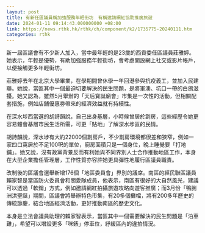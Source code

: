 ```yaml
---
layout: post
title: 有新任區議員稱加強服務年輕街坊　有稱邀請網紅協助推廣旅遊
date: 2024-01-11 09:14:43.000000000 +08:00
link: https://news.rthk.hk/rthk/ch/component/k2/1735775-20240111.htm
categories: rthk
---
```


新一屆區議會有不少新人加入，當中最年輕的是23歲的西貢委任區議員莊雅婷。她表示，年輕是優勢，有助加強服務年輕街坊，會考慮開設網上社交或影片帳戶，以便接觸更多年輕街坊。

莊雅婷去年在北京大學畢業，在學期間曾休學一年回港參與抗疫義工，並加入民建聯。她說，當區其中一個最迫切要解決的民生問題，是將軍澳、坑口一帶的白鴿滋擾。她又認為，雖然5月舉辦的「天后寶誕廟會」市集是一次性的活動，但相關配套措施，例如店舖優惠劵帶來的經濟效益就有持續性。

在深水埗西當選的胡詩韻說，自己出身基層，小時候曾居於劏房，這些經歷令她更容易體會基層市民生活所需，可更「貼地」了解深水埗區的民情。

胡詩韻說，深水埗有大約22000個劏房戶，不少劏房環境都很差和狹窄，例如一家四口窩居於不足100呎的單位，廚房面積只是一個身位，晚上睡覺要「打地鋪」。她又說，沒有政黨背景反而有利她與不同界別人士合作推動地區工作，本身在大型企業擔任管理層，工作性質亦容許她更具彈性地履行區議員職責。

改制後的區議會選舉新增176個「地區委員會」界別的議席。南區的經民聯區議員賴家智是當區防火委員會和關愛隊成員，他表示，南區有很好的大自然風光，建議可以透過「軟銷」方式，例如邀請網紅拍攝旅遊攻略向遊客推廣；而3月份「鴨脷洲洪聖誕」期間，區議會將舉辦特色市集，有20多個攤檔，將有200多年歷史的傳統節慶，結合地區經濟活動，更好推動南區的歷史文化。

本身是立法會議員助理的賴家智表示，當區其中一個需要解決的民生問題是「泊車難」，希望可以增設更多「咪錶」停車位，紓緩區內的違拍情況。
